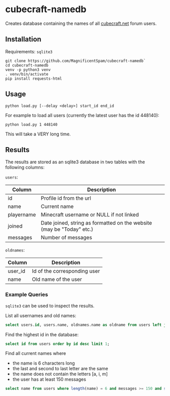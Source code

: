 # cubecraft-namedb
Creates database containing the names of all [cubecraft.net][cubenet] forum users.

## Installation
Requirements: `sqlite3`
```
git clone https://github.com/MagnificentSpam/cubecraft-namedb`
cd cubecraft-namedb
venv -p python3 venv
. venv/bin/activate
pip install requests-html
```

## Usage
```
python load.py [--delay <delay>] start_id end_id
```

For example to load all users (currently the latest user has the id 448140):
```
python load.py 1 448140
```
This will take a VERY long time.

## Results

The results are stored as an sqlite3 database in two tables with the following columns:

`users`:

|Column|Description|
|------|-----------|
|id|Profile id from the url|
|name|Current name|
|playername|Minecraft username or NULL if not linked|
|joined|Date joined, string as formatted on the website (may be "Today" etc.)|
|messages|Number of messages|

`oldnames`:

|Column|Description|
|------|-----------|
|user_id|Id of the corresponding user|
|name|Old name of the user|

### Example Queries

`sqlite3` can be used to inspect the results.

List all usernames and old names:
```sql
select users.id, users.name, oldnames.name as oldname from users left join oldnames on users.id = oldnames.user_id;
```

Find the highest id in the database:
```sql
select id from users order by id desc limit 1;
```

Find all current names where
- the name is 6 characters long
- the last and second to last letter are the same
- the name does not contain the letters [a, i, m]
- the user has at least 150 messages
```sql
select name from users where length(name) = 6 and messages >= 150 and substr(name, 4, 1) = substr(name, 5, 1) and not name like "%a%" and not name like "%i%" and not name like "%m";
```

[cubenet]: https://cubecraft.net

